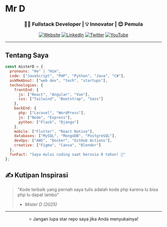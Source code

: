 # Mr D

<div align="center">
  

  
  <h3>👨‍💻 Fullstack Developer | 💡 Innovator | 😊 Pemula </h3>
  
  [![Website](https://img.shields.io/badge/Portfolio-FF7139?style=for-the-badge&logo=firefox&logoColor=white)](https://yourportfolio.com)
  [![LinkedIn](https://img.shields.io/badge/LinkedIn-%230077B5.svg?style=for-the-badge&logo=linkedin&logoColor=white)](https://linkedin.com/in/yourprofile)
  [![Twitter](https://img.shields.io/badge/Twitter-%231DA1F2.svg?style=for-the-badge&logo=Twitter&logoColor=white)](https://twitter.com/yourhandle)
  [![YouTube](https://img.shields.io/badge/YouTube-%23FF0000.svg?style=for-the-badge&logo=YouTube&logoColor=white)](https://youtube.com/yourchannel)
  
</div>

---

##  Tentang Saya

```javascript
const misterD = {
  pronouns: "He" | "Him",
  code: ["JavaScript", "PHP", "Python", "Java", "C#"],
  askMeAbout: ["web dev", "tech", "startups"],
  technologies: {
    frontEnd: {
      js: ["React", "Angular", "Vue"],
      css: ["Tailwind", "Bootstrap", "Sass"]
    },
    backEnd: {
      php: ["Laravel", "WordPress"],
      js: ["Node", "Express"],
      python: ["Flask", "Django"]
    },
    mobile: ["Flutter", "React Native"],
    databases: ["MySQL", "MongoDB", "PostgreSQL"],
    devOps: ["AWS", "Docker", "GitHub Actions"],
    creative: ["Figma", "Canva", "Blender"]
  },
  funFact: "Saya mulai coding saat berusia 8 tahun! 🚀"
};
```

## ✍️ Kutipan Inspirasi

> "Kode terbaik yang pernah saya tulis adalah kode php karena lu bisa php lu dapat lambo"  
> - *Mister D (2025)*

---


<div align="center">

  

  
  ⭐ Jangan lupa star repo saya jika Anda menyukainya!
  
</div>
